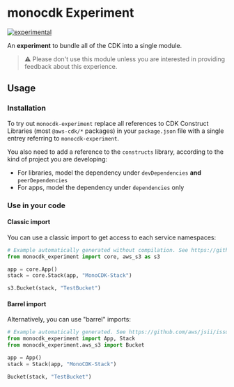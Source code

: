 # monocdk Experiment

[![experimental](http://badges.github.io/stability-badges/dist/experimental.svg)](http://github.com/badges/stability-badges)

An **experiment** to bundle all of the CDK into a single module.

> :warning: Please don't use this module unless you are interested in providing
> feedback about this experience.

## Usage

### Installation

To try out `monocdk-experiment` replace all references to CDK Construct
Libraries (most `@aws-cdk/*` packages) in your `package.json` file with a single
entrey referring to `monocdk-experiment`.

You also need to add a reference to the `constructs` library, according to the
kind of project you are developing:

* For libraries, model the dependency under `devDependencies` **and** `peerDependencies`
* For apps, model the dependency under `dependencies` only

### Use in your code

#### Classic import

You can use a classic import to get access to each service namespaces:

```python
# Example automatically generated without compilation. See https://github.com/aws/jsii/issues/826
from monocdk_experiment import core, aws_s3 as s3

app = core.App()
stack = core.Stack(app, "MonoCDK-Stack")

s3.Bucket(stack, "TestBucket")
```

#### Barrel import

Alternatively, you can use "barrel" imports:

```python
# Example automatically generated. See https://github.com/aws/jsii/issues/826
from monocdk_experiment import App, Stack
from monocdk_experiment.aws_s3 import Bucket

app = App()
stack = Stack(app, "MonoCDK-Stack")

Bucket(stack, "TestBucket")
```
